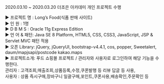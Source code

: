 2020.03.10 ~ 2020.03.20        더조은 아카데미 개인 프로젝트 수행

▶ 프로젝트 명 : Long’s Food(식품 판매 사이트) <br>
▶ 인       원 : 1명 <br>
▶ D  B  M  S  : Oracle 11g Express Edition <br>
▶ 언 어 & 패턴: Java SE 8 Platform, HTML5, CSS, CSS3, JavaScript, JSP & Servlet MVC 패턴 적용 <br>
▶ 오픈 Library: jQuery, jQueryUI, bootstrap-v4.4.1, cos, popper, Sweetalert,  <br>
daum/mapjsapi/postcode kakao.maps <br>
▶ 프로젝트소개: 푸드 쇼핑몰 프로젝트 / 관리자와 사용자로 로그인하여 해당 기능을 수행한다.  <br>
                  관리자 : 고객조회,매출조회,상품등록,수정,쿠폰발행 등 리뷰 답글 등 사용, <br>
                  사용자 : 상품 즉시구매,장바구니 일괄구매,포인트,쿠폰사용,배송확인,주문확인 등 <br>
